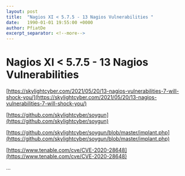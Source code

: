 ```yaml
---
layout: post
title:  "Nagios XI < 5.7.5 - 13 Nagios Vulnerabilities "
date:   1990-01-01 19:55:00 +0000
author: PfiatDe
excerpt_separator: <!--more-->
---
```


# Nagios XI < 5.7.5 - 13 Nagios Vulnerabilities 

[https://skylightcyber.com/2021/05/20/13-nagios-vulnerabilities-7-will-shock-you/](https://skylightcyber.com/2021/05/20/13-nagios-vulnerabilities-7-will-shock-you/)

[https://github.com/skylightcyber/soygun](https://github.com/skylightcyber/soygun)

[https://github.com/skylightcyber/soygun/blob/master/implant.php](https://github.com/skylightcyber/soygun/blob/master/implant.php)

[https://www.tenable.com/cve/CVE-2020-28648](https://www.tenable.com/cve/CVE-2020-28648)

...
<!--more-->
